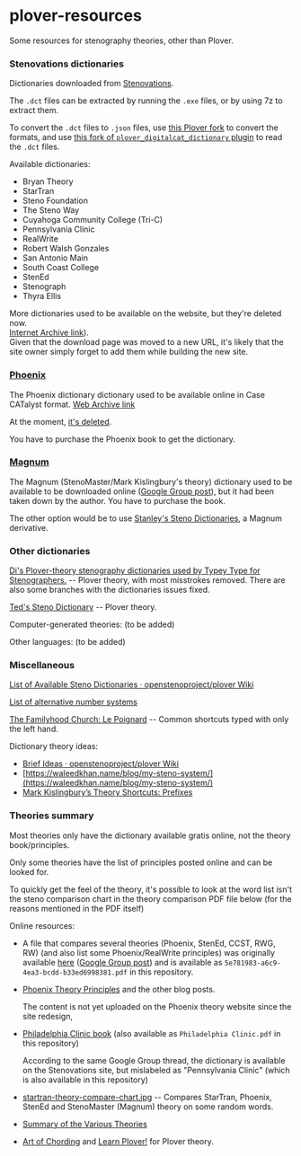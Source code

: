 # plover-resources

Some resources for stenography theories, other than Plover.

### Stenovations dictionaries

Dictionaries downloaded from [Stenovations](https://www.stenovations.com/support/download/).

The `.dct` files can be extracted by running the `.exe` files, or by using 7z to extract them.

To convert the `.dct` files to `.json` files, use [this Plover fork](https://github.com/user202729/plover/tree/dictionary-save-as)
to convert the formats, and use [this fork of `plover_digitalcat_dictionary` plugin](https://github.com/user202729/plover_digitalcat_dictionary)
to read the `.dct` files.

Available dictionaries:

* Bryan Theory
* StarTran
* Steno Foundation
* The Steno Way
* Cuyahoga Community College (Tri-C)
* Pennsylvania Clinic
* RealWrite
* Robert Walsh Gonzales
* San Antonio Main
* South Coast College
* StenEd
* Stenograph
* Thyra Ellis


More dictionaries used to be available on the website, but they're deleted now.  
[Internet Archive link](https://web.archive.org/web/20130414055355/http://www.stenovations.com/support/downloads/)).  
Given that the download page was moved to a new URL, it's likely that the site owner simply forget
to add them while building the new site.

### [Phoenix](https://www.chicorymeadow.com/)

The Phoenix dictionary dictionary used to be available online in Case CATalyst format.
[Web Archive link](https://web.archive.org/web/20141026014258/http://www.stenographsolutions.com/solution/index.php?View=files)

At the moment, [it's deleted](http://www.stenographsolutions.com/solution/index.php?View=files).

You have to purchase the Phoenix book to get the dictionary.

### [Magnum](https://www.magnumsteno.com/)

The Magnum (StenoMaster/Mark Kislingbury's theory) dictionary used to be available to be downloaded online
([Google Group post](https://groups.google.com/forum/#!topic/ploversteno/V5tjkNAsW2I)), but it had been taken down by the author.
You have to purchase the book.

The other option would be to use [Stanley's Steno Dictionaries](https://github.com/stanographer/steno-dictionaries/),
a Magnum derivative.

### Other dictionaries

[Di's Plover-theory stenography dictionaries used by Typey Type for Stenographers.](https://github.com/didoesdigital/steno-dictionaries)
-- Plover theory, with most misstrokes removed.
There are also some branches with the dictionaries issues fixed.

[Ted's Steno Dictionary](https://github.com/morinted/steno_dictionary/blob/master/custom.json)
-- Plover theory.

Computer-generated theories: (to be added)

Other languages: (to be added)

### Miscellaneous

[List of Available Steno Dictionaries · openstenoproject/plover Wiki](https://github.com/openstenoproject/plover/wiki/List-of-Available-Steno-Dictionaries)

[List of alternative number systems](https://www.reddit.com/r/Plover/comments/fgt6tp/list_of_alternative_number_systems/)

[The Familyhood Church: Le Poignard](https://familyhoodchurch.blogspot.com/2019/12/le-poignard.html) --
Common shortcuts typed with only the left hand.

Dictionary theory ideas:

* [Brief Ideas · openstenoproject/plover Wiki](https://github.com/openstenoproject/plover/wiki/Brief-Ideas)
* [https://waleedkhan.name/blog/my-steno-system/](https://waleedkhan.name/blog/my-steno-system/)
* [Mark Kislingbury’s Theory Shortcuts: Prefixes](https://web.archive.org/web/20170701104201/http://www.thesimplebrief.com/mark-kislingburys-theory-shortcuts-prefixes/)

### Theories summary

Most theories only have the dictionary available gratis online, not the theory book/principles.

Only some theories have the list of principles posted online and can be looked for.

To quickly get the feel of the theory, it's possible to look at the word list isn't the steno comparison
chart in the theory comparison PDF file below (for the reasons mentioned in the PDF itself)

Online resources:

* A file that compares several theories (Phoenix, StenEd, CCST, RWG, RW) (and also list some Phoenix/RealWrite principles)
was originally available [here](https://www.ncra.org/files/MCMS/5E781983-A6C9-4EA3-BCDD-B33ED6998381.pdf)
([Google Group post](https://groups.google.com/d/msg/ploversteno/9bMkXbUNkww/f-0U_OO7whQJ))
and is available as `5e781983-a6c9-4ea3-bcdd-b33ed6998381.pdf` in this repository.

* [Phoenix Theory Principles](https://web.archive.org/web/20191222204932/http://www.phoenixtheory.com/phoenix-theory-principles/)
    and the other blog posts.

    The content is not yet uploaded on the Phoenix theory website since the site redesign,

* [Philadelphia Clinic book](https://groups.google.com/forum/#!searchin/ploversteno/PDF%7Csort:date/ploversteno/DQIIK89eO-4/52u9WUf3AQAJ)
(also available as `Philadelphia Clinic.pdf` in this repository)

    According to the same Google Group thread, the dictionary is available on the Stenovations site,
    but mislabeled as "Pennsylvania Clinic" (which is also available in this repository)

* [startran-theory-compare-chart.jpg](https://startran.com/wp-content/uploads/2018/09/startran-theory-compare-chart.jpg) --
Compares StarTran, Phoenix, StenEd and StenoMaster (Magnum) theory on some random words.
* [Summary of the Various Theories](https://kensoffice.blogspot.com/p/stenograph-theories.html)
* [Art of Chording](https://www.artofchording.com/) and
[Learn Plover!](https://sites.google.com/site/learnplover/) for Plover theory.
